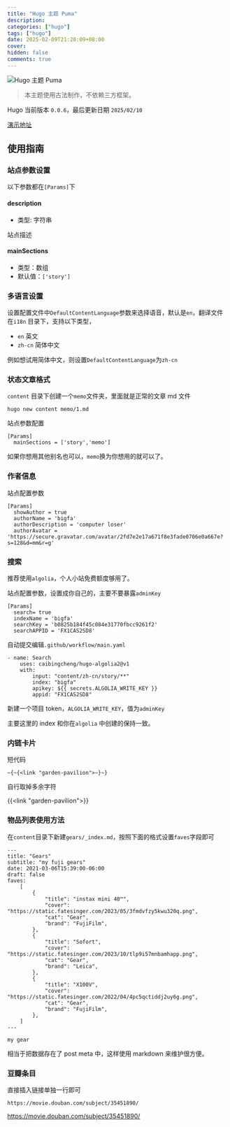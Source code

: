 ```yaml
---
title: "Hugo 主题 Puma"
description:
categories: ["hugo"]
tags: ["hugo"]
date: 2025-02-09T21:20:09+08:00
cover:
hidden: false
comments: true
---
```


![Hugo 主题 Puma](https://static.fatesinger.com/2025/01/10eb5gy4cj9fvxag.png)

> 本主题使用古法制作，不依赖三方框架。

Hugo 当前版本 `0.0.6`，最后更新日期 `2025/02/10`

[演示地址](https://bigfa.github.io/hugo-theme-puma/)

## 使用指南

### 站点参数设置

以下参数都在`[Params]`下

#### description

-   类型: 字符串

站点描述

#### mainSections

-   类型：数组
-   默认值：`['story']`

### 多语言设置

设置配置文件中`DefaultContentLanguage`参数来选择语音，默认是`en`，翻译文件在`i18n` 目录下，支持以下类型，

-   `en` 英文
-   `zh-cn` 简体中文

例如想试用简体中文，则设置`DefaultContentLanguage`为`zh-cn`

### 状态文章格式

`content` 目录下创建一个`memo`文件夹，里面就是正常的文章 md 文件

```
hugo new content memo/1.md
```

站点参数配置

```
[Params]
  mainSections = ['story','memo']
```

如果你想用其他别名也可以，`memo`换为你想用的就可以了。

### 作者信息

站点配置参数

```
[Params]
  showAuthor = true
  authorName = 'bigfa'
  authorDescription = 'computer loser'
  authorAvatar = 'https://secure.gravatar.com/avatar/2fd7e2e17a671f8e3fade0706e0a667e?s=128&d=mm&r=g'
```

### 搜索

推荐使用`algolia`，个人小站免费额度够用了。

站点配置参数，设置成你自己的，主要不要暴露`adminKey`

```
[Params]
  search= true
  indexName = 'bigfa'
  searchKey = 'b0825b184f45c084e31770fbcc9261f2'
  searchAPPID = 'FX1CAS2SD8'
```

自动提交编辑`.github/workflow/main.yaml`

```
- name: Search
    uses: caibingcheng/hugo-algolia2@v1
    with:
        input: "content/zh-cn/story/**"
        index: "bigfa"
        apikey: ${{ secrets.ALGOLIA_WRITE_KEY }}
        appid: "FX1CAS2SD8"
```

新建一个项目 token，`ALGOLIA_WRITE_KEY`，值为`adminKey`

主要这里的 index 和你在`algolia` 中创建的保持一致。

### 内链卡片

短代码

```
~{~{<link "garden-pavilion">~}~}
```

自行取掉多余字符

{{<link "garden-pavilion">}}

### 物品列表使用方法

在`content`目录下新建`gears/_index.md`，按照下面的格式设置`faves`字段即可

```
---
title: "Gears"
subtitle: "my fuji gears"
date: 2021-03-06T15:39:00-06:00
draft: false
faves:
    [
        {
            "title": "instax mini 40™",
            "cover": "https://static.fatesinger.com/2023/05/3fmdvfzy5kwu320q.png",
            "cat": "Gear",
            "brand": "FujiFilm",
        },
        {
            "title": "Sofort",
            "cover": "https://static.fatesinger.com/2023/10/tlp9i57mnbamhapp.png",
            "cat": "Gear",
            "brand": "Leica",
        },
        {
            "title": "X100V",
            "cover": "https://static.fatesinger.com/2022/04/4pc5qctiddj2uy6g.png",
            "cat": "Gear",
            "brand": "FujiFilm",
        },
    ]
---

my gear

```

相当于把数据存在了 post meta 中，这样使用 markdown 来维护很方便。

### 豆瓣条目

直接插入链接单独一行即可

`https://movie.douban.com/subject/35451890/`

https://movie.douban.com/subject/35451890/

